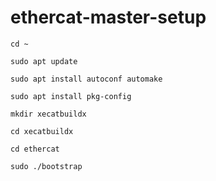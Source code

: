# ethercat-master-setup

```console
cd ~
```

```console
sudo apt update
```

```console
sudo apt install autoconf automake
```

```console
sudo apt install pkg-config
```

```console
mkdir xecatbuildx
```

```console
cd xecatbuildx
```

```console
cd ethercat
```

```console
sudo ./bootstrap
```
